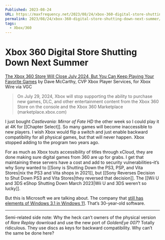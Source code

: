 ```yaml
---
Published: 2023-08-24
URL: https://maxfrequency.net/2023/08/24/xbox-360-digital-store-shutting-down-next-summer/
permalink: 2023/08/24/xbox-360-digital-store-shutting-down-next-summer/
tags:
  - Xbox/360
---
```

# Xbox 360 Digital Store Shutting Down Next Summer

[The Xbox 360 Store Will Close July 2024, But You Can Keep Playing Your Favorite Games](https://news.xbox.com/en-us/2023/08/17/xbox-360-store-will-close-july-2024/) by Dave McCarthy, CVP Xbox Player Services, for Xbox Wire via VGC

> On July 29, 2024, Xbox will stop supporting the ability to purchase new games, DLC, and other entertainment content from the Xbox 360 Store on the console and the Xbox 360 Marketplace (marketplace.xbox.com)

I just bought *Castlevania: Mirror of Fate HD* the other week so I could play it at 4K for [[Chapter Select]]. So many games will become inaccessible to new players. I wish Xbox would flip a switch and just enable backward compatibility for all physical games, but that will never happen. Xbox stopped adding to the program two years ago.

For as much as Xbox touts accessibility of titles through xCloud, they are done making sure digital games from 360 are up for grabs. I get that maintaining these servers have a cost and add to security vulnerabilities–it’s why Sony wanted to [[Sony is Shutting Down the PS3, PSP, and Vita Stores|nix the PS3 and Vita shops in 2021]], but [[Sony Reverses Decision to Shut Down PS3 and Vita Stores|they reversed that decision]]. The [[Wii U and 3DS eShop Shutting Down March 2023|Wii U and 3DS weren’t so lucky]].

But this is Microsoft we are talking about. The company that [still has elements of Windows 3.1 in Windows 11](https://www.windowslatest.com/2021/06/19/windows-11-old-school-windows-dialogs-are-also-getting-ui-changes/). That’s 30-year-old software.

---

Semi-related side note: Why the heck can’t owners of the physical version of *Rare Replay* download and use the new port of *GoldenEye 007*? Totally ridiculous. They use discs as keys for backward compatibility. Why can’t the same be done here?